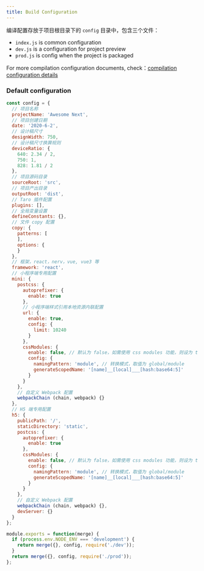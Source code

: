 ```yaml
---
title: Build Configuration
---
```


编译配置存放于项目根目录下的 `config` 目录中，包含三个文件：

- `index.js` is common configuration
- `dev.js` is a configuration for project preview
- `prod.js` is config when the project is packaged

For more compilation configuration documents, check：[compilation configuration details](./config-detail)

### Default configuration

```js title="config/index.js"
const config = {
  // 项目名称
  projectName: 'Awesome Next',
  // 项目创建日期
  date: '2020-6-2',
  // 设计稿尺寸
  designWidth: 750,
  // 设计稿尺寸换算规则
  deviceRatio: {
    640: 2.34 / 2,
    750: 1,
    828: 1.81 / 2
  },
  // 项目源码目录
  sourceRoot: 'src',
  // 项目产出目录
  outputRoot: 'dist',
  // Taro 插件配置
  plugins: [],
  // 全局变量设置
  defineConstants: {},
  // 文件 copy 配置
  copy: {
    patterns: [
    ],
    options: {
    }
  },
  // 框架，react，nerv，vue, vue3 等
  framework: 'react',
  // 小程序端专用配置
  mini: {
    postcss: {
      autoprefixer: {
        enable: true
      },
      // 小程序端样式引用本地资源内联配置
      url: {
        enable: true,
        config: {
          limit: 10240
        }
      },
      cssModules: {
        enable: false, // 默认为 false，如需使用 css modules 功能，则设为 true
        config: {
          namingPattern: 'module', // 转换模式，取值为 global/module
          generateScopedName: '[name]__[local]___[hash:base64:5]'
        }
      }
    },
    // 自定义 Webpack 配置
    webpackChain (chain, webpack) {}
  },
  // H5 端专用配置
  h5: {
    publicPath: '/',
    staticDirectory: 'static',
    postcss: {
      autoprefixer: {
        enable: true
      },
      cssModules: {
        enable: false, // 默认为 false，如需使用 css modules 功能，则设为 true
        config: {
          namingPattern: 'module', // 转换模式，取值为 global/module
          generateScopedName: '[name]__[local]___[hash:base64:5]'
        }
      }
    },
    // 自定义 Webpack 配置
    webpackChain (chain, webpack) {},
    devServer: {}
  }
};

module.exports = function(merge) {
  if (process.env.NODE_ENV === 'development') {
    return merge({}, config, require('./dev'));
  }
  return merge({}, config, require('./prod'));
};
```
